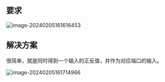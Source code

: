 ## 要求

![image-20240205161616453](C:\Users\Lenovo\AppData\Roaming\Typora\typora-user-images\image-20240205161616453.png)

## 解决方案

很简单，就是同时得到一个输入的正反值，并作为对应端口的输入。

![image-20240205161714966](C:\Users\Lenovo\AppData\Roaming\Typora\typora-user-images\image-20240205161714966.png)